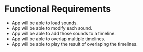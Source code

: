 # Functional Requirements

- App will be able to load sounds.
- App will be able to modify each sound.
- App will be able to add those sounds to a timeline.
- App will be able to overlap multiple timelines.
- App will be able to play the result of overlaping the timelines.
 